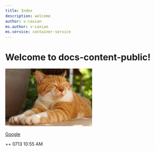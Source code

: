 ```yaml
---
title: Index
description: welcome
author: v-caxian
ms.author: v-caxian
ms.service: container-service
---
```



# Welcome to docs-content-public!

![dog](./images/cat.jpg)

[Google](https://www.google.com)

++ 0713 10:55 AM
